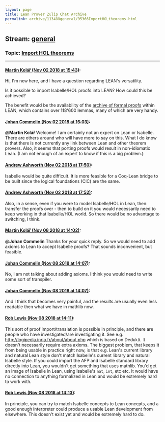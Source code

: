 ```yaml
---
layout: page
title: Lean Prover Zulip Chat Archive 
permalink: archive/113488general/95366ImportHOLtheorems.html
---
```


## Stream: [general](index.html)
### Topic: [Import HOL theorems](95366ImportHOLtheorems.html)

---

#### [Martin Kolář (Nov 02 2018 at 15:43)](https://leanprover.zulipchat.com/#narrow/stream/113488-general/topic/Import%20HOL%20theorems/near/137040429):
Hi, I'm new here, and I have a question regarding LEAN's versatility.

Is it possible to import Isabelle/HOL proofs into LEAN? How could this be achieved?

The benefit would be the availability of the [archive of formal proofs](https://www.isa-afp.org/) within LEAN, which contains over 118'600 lemmas, many of which are very handy.

#### [Johan Commelin (Nov 02 2018 at 16:03)](https://leanprover.zulipchat.com/#narrow/stream/113488-general/topic/Import%20HOL%20theorems/near/137045958):
@**Martin Kolář** Welcome! I am certainly not an expert on Lean or Isabelle. There are others around who will have more to say on this. What I do know is that there is not currently any link between Lean and other theorem provers. Also, it seems that porting proofs would result in non-idiomatic Lean. (I am not enough of an expert to know if this is a big problem.)

#### [Andrew Ashworth (Nov 02 2018 at 17:50)](https://leanprover.zulipchat.com/#narrow/stream/113488-general/topic/Import%20HOL%20theorems/near/137067110):
Isabelle would be quite difficult. It is more feasible for a Coq-Lean bridge to be built since the logical foundations (CIC) are the same.

#### [Andrew Ashworth (Nov 02 2018 at 17:52)](https://leanprover.zulipchat.com/#narrow/stream/113488-general/topic/Import%20HOL%20theorems/near/137067194):
Also, in a sense, even if you were to model Isabelle/HOL in Lean, then transfer the proofs over - then to build on it you would necessarily need to keep working in that Isabelle/HOL world. So there would be no advantage to switching, I think.

#### [Martin Kolář (Nov 08 2018 at 14:02)](https://leanprover.zulipchat.com/#narrow/stream/113488-general/topic/Import%20HOL%20theorems/near/147297379):
@**Johan Commelin** Thanks for your quick reply. So we would need to add axioms to Lean to accept Isabelle proofs? That sounds inconvenient, but feasible.

#### [Johan Commelin (Nov 08 2018 at 14:07)](https://leanprover.zulipchat.com/#narrow/stream/113488-general/topic/Import%20HOL%20theorems/near/147297642):
No, I am not talking about adding axioms. I think you would need to write some sort of transpiler.

#### [Johan Commelin (Nov 08 2018 at 14:07)](https://leanprover.zulipchat.com/#narrow/stream/113488-general/topic/Import%20HOL%20theorems/near/147297669):
And I think that becomes very painful, and the results are usually even less readable then what we have in mathlib now.

#### [Rob Lewis (Nov 08 2018 at 14:11)](https://leanprover.zulipchat.com/#narrow/stream/113488-general/topic/Import%20HOL%20theorems/near/147297875):
This sort of proof import/translation is possible in principle, and there are people who have investigated/are investigating it. See e.g. http://logipedia.inria.fr/about/about.php which is based on Dedukti. It doesn't necessarily require extra axioms. The biggest problem, that keeps it from being usable in practice right now, is that e.g. Lean's current library and natural Lean style don't match Isabelle's current library and natural Isabelle style. If you could import the AFP and Isabelle standard library directly into Lean, you wouldn't get something that uses mathlib. You'd get an image of Isabelle in Lean, using Isabelle's `nat`, `int`, etc etc. It would have no connection to anything formalized in Lean and would be extremely hard to work with.

#### [Rob Lewis (Nov 08 2018 at 14:13)](https://leanprover.zulipchat.com/#narrow/stream/113488-general/topic/Import%20HOL%20theorems/near/147297963):
In principle, you can try to match Isabelle concepts to Lean concepts, and a good enough interpreter could produce a usable Lean development from elsewhere. This doesn't exist yet and would be extremely hard to do.

